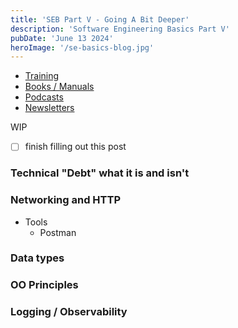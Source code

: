 ```yaml
---
title: 'SEB Part V - Going A Bit Deeper'
description: 'Software Engineering Basics Part V'
pubDate: 'June 13 2024'
heroImage: '/se-basics-blog.jpg'
---
```


- [Training](#training)
- [Books / Manuals](#books--manuals)
- [Podcasts](#podcasts)
- [Newsletters](#newsletters)

WIP
- [ ] finish filling out this post


### Technical "Debt" what it is and isn't

### Networking and HTTP
- Tools
    - Postman

### Data types

### OO Principles

### Logging / Observability